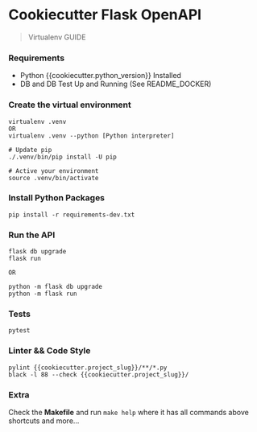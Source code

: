 # Cookiecutter Flask OpenAPI

> Virtualenv GUIDE

### Requirements

- Python {{cookiecutter.python_version}} Installed
- DB and DB Test Up and Running (See README_DOCKER)


### Create the virtual environment

```
virtualenv .venv
OR
virtualenv .venv --python [Python interpreter]

# Update pip
./.venv/bin/pip install -U pip

# Active your environment
source .venv/bin/activate
```

### Install Python Packages

```
pip install -r requirements-dev.txt

```

### Run the API

```
flask db upgrade
flask run

OR 

python -m flask db upgrade
python -m flask run
```

### Tests

```
pytest
```

### Linter && Code Style

```
pylint {{cookiecutter.project_slug}}/**/*.py
black -l 88 --check {{cookiecutter.project_slug}}/

```

### Extra

Check the **Makefile** and run `make help` where it has all commands above shortcuts and more...